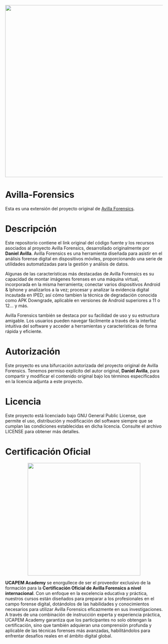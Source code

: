 <p align="center">
  <img width="660" height="550" src="https://www.ucapem.group/site/wp-content/uploads/2023/06/Avilla-01.png">
</p>

# Avilla-Forensics
Esta es una extensión del proyecto original de [Avilla Forensics](https://github.com/AvillaDaniel/AvillaForensics).

# Descripción

Este repositorio contiene el link original del código fuente y los recursos asociados al proyecto Avilla Forensics, desarrollado originalmente por **Daniel Avilla**. Avilla Forensics es una herramienta diseñada para asistir en el análisis forense digital en dispositivos móviles, proporcionando una serie de utilidades automatizadas para la gestión y análisis de datos.

Algunas de las características más destacadas de Avilla Forensics es su capacidad de montar imágenes forenses en una máquina virtual, incorporada en la misma herramienta; conectar varios dispositivos Android & Iphone y analizarlos a la vez; procesar y analizar la evidencia digital incautada en IPED; así cómo tambien la técnica de degradación conocida como APK Downgrade, aplicable en versiones de Android superiores a 11 o 12… y más.

Avilla Forensics también se destaca por su facilidad de uso y su estructura amigable. Los usuarios pueden navegar fácilmente a través de la interfaz intuitiva del software y acceder a herramientas y características de forma rápida y eficiente.

# Autorización

Este proyecto es una bifurcación autorizada del proyecto original de Avilla Forensics. Tenemos permiso explícito del autor original, **Daniel Avilla**, para compartir y modificar el contenido original bajo los términos especificados en la licencia adjunta a este proyecto.

# Licencia

Este proyecto está licenciado bajo GNU General Public License, que permite el uso, distribución y modificación del software siempre que se cumplan las condiciones establecidas en dicha licencia. Consulte el archivo LICENSE para obtener más detalles.

# Certificación Oficial

<p align="center">
  <img width="360" height="360" src="https://www.ucapem.group/site/wp-content/uploads/2024/04/Badged-13.png">
</p>

**UCAPEM Academy** se enorgullece de ser el proveedor exclusivo de la formación para la **Certificación Oficial de Avilla Forensics a nivel internacional**. Con un enfoque en la excelencia educativa y práctica, nuestros cursos están diseñados para preparar a los profesionales en el campo forense digital, dotándolos de las habilidades y conocimientos necesarios para utilizar Avilla Forensics eficazmente en sus investigaciones. A través de una combinación de instrucción experta y experiencia práctica, UCAPEM Academy garantiza que los participantes no solo obtengan la certificación, sino que también adquieran una comprensión profunda y aplicable de las técnicas forenses más avanzadas, habilitándolos para enfrentar desafíos reales en el ámbito digital global.
